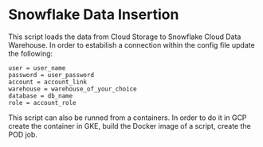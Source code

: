 # Snowflake Data Insertion
This script loads the data from Cloud Storage to Snowflake Cloud Data Warehouse.
In order to estabilish a connection within the config file update the following:

    user = user_name
    password = user_password
    account = account_link
    warehouse = warehouse_of_your_choice
    database = db_name
    role = account_role
    
This script can also be runned from a containers. In order to do it in GCP
create the container in GKE, build the Docker image of a script, create the POD job.